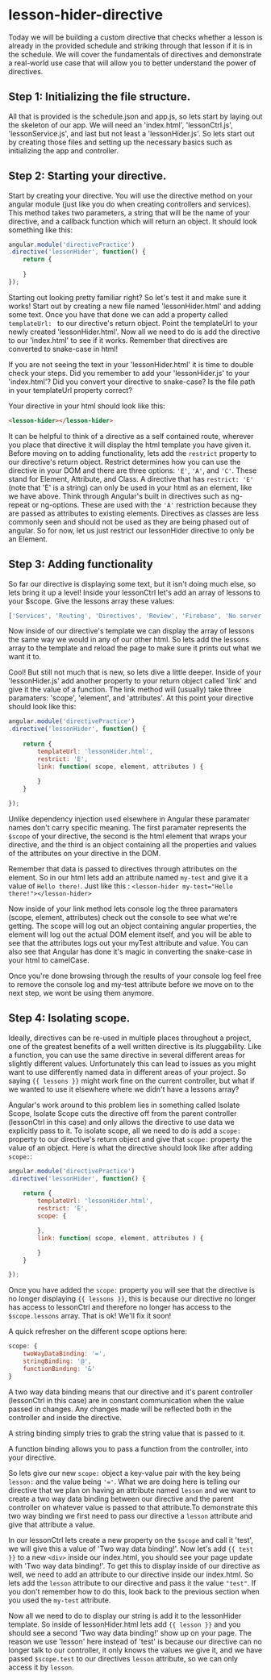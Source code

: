 # lesson-hider-directive

Today we will be building a custom directive that checks whether a lesson is already in the provided schedule and striking through that lesson if it is in the schedule. We will cover the fundamentals of directives and demonstrate a real-world use case that will allow you to better understand the power of directives.

## Step 1: Initializing the file structure.
All that is provided is the schedule.json and app.js, so lets start by laying out the skeleton of our app. We will need an 'index.html', 'lessonCtrl.js', 'lessonService.js', and last but not least a 'lessonHider.js'. So lets start out by creating those files and setting up the necessary basics such as initializing the app and controller.

## Step 2: Starting your directive.
Start by creating your directive. You will use the directive method on your angular module (just like you do when creating controllers and services). This method takes two parameters, a string that will be the name of your directive, and a callback function which will return an object. It should look something like this:

```javascript
angular.module('directivePractice')
.directive('lessonHider', function() {
	return {
	
	}
});
```

Starting out looking pretty familiar right? So let's test it and make sure it works! Start out by creating a new file named 'lessonHider.html' and adding some text. Once you have that done we can add a property called ```templateUrl: ``` to our directive's return object. Point the templateUrl to your newly created 'lessonHider.html'. Now all we need to do is add the directive to our 'index.html' to see if it works. Remember that directives are converted to snake-case in html!

If you are not seeing the text in your 'lessonHider.html' it is time to double check your steps. Did you remember to add your 'lessonHider.js' to your 'index.html'? Did you convert your directive to snake-case? Is the file path in your templateUrl property correct?

Your directive in your html should look like this:
```html
<lesson-hider></lesson-hider>
```
It can be helpful to think of a directive as a self contained route, wherever you place that directive it will display the html template you have given it. Before moving on to adding functionality, lets add the `restrict` property to our directive's return object. Restrict determines how you can use the directive in your DOM and there are three options: `'E'`, `'A'`, and `'C'`. These stand for Element, Attribute, and Class. A directive that has `restrict: 'E'` (note that 'E' is a string) can only be used in your html as an element, like we have above. Think through Angular's built in directives such as ng-repeat or ng-options. These are used with the `'A'` restriction because they are passed as attributes to existing elements. Directives as classes are less commonly seen and should not be used as they are being phased out of angular. So for now, let us just restrict our lessonHider directive to only be an Element.

## Step 3: Adding functionality
So far our directive is displaying some text, but it isn't doing much else, so lets bring it up a level! Inside your lessonCtrl let's add an array of lessons to your $scope. Give the lessons array these values:

```javascript
['Services', 'Routing', 'Directives', 'Review', 'Firebase', 'No server project', 'Node', 'Express', 'Mongo'];
```

Now inside of our directive's template we can display the array of lessons the same way we would in any of our other html. So lets add the lessons array to the template and reload the page to make sure it prints out what we want it to.

Cool! But still not much that is new, so lets dive a little deeper. Inside of your 'lessonHider.js' add another property to your return object called 'link' and give it the value of a function. The link method will (usually) take three paramaters: 'scope', 'element', and 'attributes'. At this point your directive should look like this:

```javascript
angular.module('directivePractice')
.directive('lessonHider', function() {
	
	return {
		templateUrl: 'lessonHider.html',
		restrict: 'E',
		link: function( scope, element, attributes ) {
			
		}
	}

});
```
Unlike dependency injection used elsewhere in Angular these paramater names don't carry specific meaning. The first paramater represents the `$scope` of your directive, the second is the html element that wraps your directive, and the third is an object containing all the properties and values of the attributes on your directive in the DOM.

Remember that data is passed to directives through attributes on the element. So in our html lets add an attribute named `my-test` and give it a value of `Hello there!`. Just like this : `<lesson-hider my-test="Hello there!"></lesson-hider>`

Now inside of your link method lets console log the three paramaters (scope, element, attributes) check out the console to see what we're getting. The scope will log out an object containing angular properties, the element will log out the actual DOM element itself, and you will be able to see that the attributes logs out your myTest attribute and value. You can also see that Angular has done it's magic in converting the snake-case in your html to camelCase.

Once you're done browsing through the results of your console log feel free to remove the console log and my-test attribute before we move on to the next step, we wont be using them anymore.


## Step 4: Isolating scope.
Ideally, directives can be re-used in multiple places throughout a project, one of the greatest benefits of a well written directive is its pluggability. Like a function, you can use the same directive in several different areas for slightly different values. Unfortunately this can lead to issues as you might want to use differently named data in different areas of your project. So saying `{{ lessons }}` might work fine on the current controller, but what if we wanted to use it elsewhere where we didn't have a lessons array?

Angular's work around to this problem lies in something called Isolate Scope, Isolate Scope cuts the directive off from the parent controller (lessonCtrl in this case) and only allows the directive to use data we explicitly pass to it. To isolate scope, all we need to do is add a `scope:` property to our directive's return object and give that `scope:` property the value of an object. Here is what the directive should look like after adding `scope:`:

```javascript
angular.module('directivePractice')
.directive('lessonHider', function() {
	
	return {
		templateUrl: 'lessonHider.html',
		restrict: 'E',
		scope: {

		},
		link: function( scope, element, attributes ) {

		}
	}

});
```
Once you have added the `scope:` property you will see that the directive is no longer displaying `{{ lessons }}`, this is because our directive no longer has access to lessonCtrl and therefore no longer has access to the `$scope.lessons` array. That is ok! We'll fix it soon!

A quick refresher on the different scope options here:
```javascript
scope: {
	twoWayDataBinding: '=',
	stringBinding: '@',
	functionBinding: '&'
}
```
A two way data binding means that our directive and it's parent controller (lessonCtrl in this case) are in constant communication when the value passed in changes. Any changes made will be reflected both in the controller and inside the directive.

A string binding simply tries to grab the string value that is passed to it.

A function binding allows you to pass a function from the controller, into your directive.

So lets give our new `scope:` object a key-value pair with the key being `lesson:` and the value being `'='`. What we are doing here is telling our directive that we plan on having an attribute named `lesson` and we want to create a two way data binding between our directive and the parent controller on whatever value is passed to that attribute.To demonstrate this two way binding we first need to pass our directive a `lesson` attribute and give that attribute a value.

In our lessonCtrl lets create a new property on the `$scope` and call it 'test', we will give this a value of 'Two way data binding!'. Now let's add `{{ test }}` to a new `<div>` inside our index.html, you should see your page update with 'Two way data binding!'. To get this to display inside of our directive as well, we need to add an attribute to our directive inside our index.html. So lets add the `lesson` attribute to our directive and pass it the value `"test"`. If you don't remember how to do this, look back to the previous section when you used the `my-test` attribute.

Now all we need to do to display our string is add it to the lessonHider template. So inside of lessonHider.html lets add `{{ lesson }}` and you should see a second 'Two way data binding!' show up on your page. The reason we use 'lesson' here instead of 'test' is because our directive can no longer talk to our controller, it only knows the values we give it, and we have passed `$scope.test` to our directives `lesson` attribute, so we can only access it by `lesson`.








